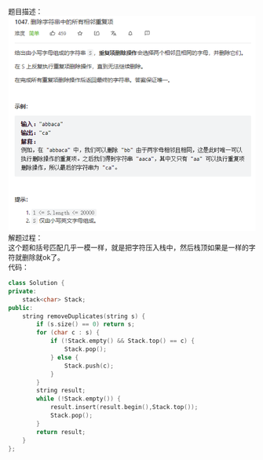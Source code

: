 题目描述：  
![image](/basicaldatastructure/stackandquere/image/image6.png)  
解题过程：  
这个题和括号匹配几乎一模一样，就是把字符压入栈中，然后栈顶如果是一样的字符就删除就ok了。  
代码：  
```cpp
class Solution {
private:
    stack<char> Stack;
public:
    string removeDuplicates(string s) {
        if (s.size() == 0) return s;
        for (char c : s) {
            if (!Stack.empty() && Stack.top() == c) {
                Stack.pop();
            } else {
                Stack.push(c);
            }
        }
        string result;
        while (!Stack.empty()) {
            result.insert(result.begin(),Stack.top());
            Stack.pop();
        }
        return result;
    }
};
```